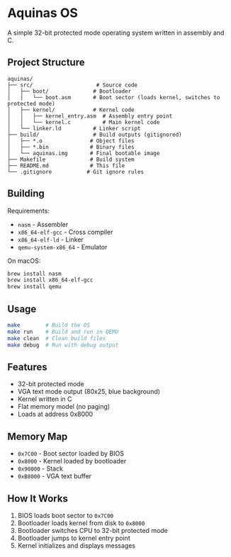 # Aquinas OS

A simple 32-bit protected mode operating system written in assembly and C.

## Project Structure

```
aquinas/
├── src/                    # Source code
│   ├── boot/              # Bootloader
│   │   └── boot.asm       # Boot sector (loads kernel, switches to protected mode)
│   ├── kernel/            # Kernel code  
│   │   ├── kernel_entry.asm  # Assembly entry point
│   │   └── kernel.c          # Main kernel code
│   └── linker.ld          # Linker script
├── build/                 # Build outputs (gitignored)
│   ├── *.o               # Object files
│   ├── *.bin             # Binary files
│   └── aquinas.img       # Final bootable image
├── Makefile              # Build system
├── README.md             # This file
└── .gitignore           # Git ignore rules
```

## Building

Requirements:
- `nasm` - Assembler
- `x86_64-elf-gcc` - Cross compiler
- `x86_64-elf-ld` - Linker
- `qemu-system-x86_64` - Emulator

On macOS:
```bash
brew install nasm
brew install x86_64-elf-gcc
brew install qemu
```

## Usage

```bash
make        # Build the OS
make run    # Build and run in QEMU
make clean  # Clean build files
make debug  # Run with debug output
```

## Features

- 32-bit protected mode
- VGA text mode output (80x25, blue background)
- Kernel written in C
- Flat memory model (no paging)
- Loads at address 0x8000

## Memory Map

- `0x7C00` - Boot sector loaded by BIOS
- `0x8000` - Kernel loaded by bootloader
- `0x90000` - Stack
- `0xB8000` - VGA text buffer

## How It Works

1. BIOS loads boot sector to `0x7C00`
2. Bootloader loads kernel from disk to `0x8000`
3. Bootloader switches CPU to 32-bit protected mode
4. Bootloader jumps to kernel entry point
5. Kernel initializes and displays messages